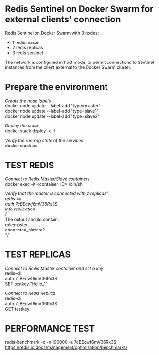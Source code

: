 # Redis Sentinel on Docker Swarm for external clients' connection  
Redis Sentinel on Docker Swarm with 3 nodes:  
- 1 redis master  
- 2 redis replicas  
- 3 redis sentinel  
  
The network is configured in host mode, to permit connections to Sentinel instances from the client external to the Docker Swarm cluster.  
  
# Prepare the environment  
*Create the node labels*  
docker node update --label-add "type=master" <docker node1 name>   
docker node update --label-add "type=slave1" <docker node2 name>   
docker node update --label-add "type=slave2" <docker node3 name>   
  
*Deploy the stack*  
docker stack deploy <stack name> -c ./<yml file>  
  
*Verify the running state of the services*  
docker stack ps <stack name> 
  
# TEST REDIS  
*Connect to Redis Master/Slave containers*  
docker exec -it <container_ID> /bin/sh  
  
*Verify that the master is connected with 2 replicas"  
redis-cli  
auth 7cBEcwf6mV36Rx3S  
info replication  
/*  
The output should contain:  
  role:master  
  connected_slaves:2  
*/  
  
# TEST REPLICAS  
*Connect to Redis Master container and set a key*  
redis-cli  
auth 7cBEcwf6mV36Rx3S  
SET testkey "Hello_1"  
  
*Connect to Redis Replica*  
redis-cli  
auth 7cBEcwf6mV36Rx3S  
GET testkey  
  
# PERFORMANCE TEST  
redis-benchmark -q -n 100000 -a 7cBEcwf6mV36Rx3S  
https://redis.io/docs/management/optimization/benchmarks/  
  

